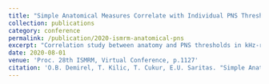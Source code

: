 ```yaml
---
title: "Simple Anatomical Measures Correlate with Individual PNS Thresholds for kHz-range Homogeneous Magnetic Fields"
collection: publications
category: conference
permalink: /publication/2020-ismrm-anatomical-pns
excerpt: "Correlation study between anatomy and PNS thresholds in kHz-range fields."
date: 2020-08-01
venue: 'Proc. 28th ISMRM, Virtual Conference, p.1127'
citation: 'O.B. Demirel, T. Kilic, T. Cukur, E.U. Saritas. "Simple Anatomical Measures Correlate with Individual PNS Thresholds for kHz-range Homogeneous Magnetic Fields." <i>Proc. 28th ISMRM</i>, Virtual, p.1127, August 2020.'
---
```

